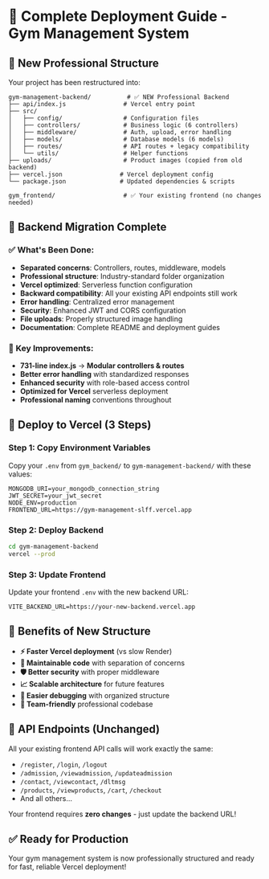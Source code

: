 # 🚀 Complete Deployment Guide - Gym Management System

## 📁 New Professional Structure

Your project has been restructured into:

```
gym-management-backend/          # ✅ NEW Professional Backend
├── api/index.js                # Vercel entry point
├── src/
│   ├── config/                 # Configuration files
│   ├── controllers/            # Business logic (6 controllers)
│   ├── middleware/             # Auth, upload, error handling
│   ├── models/                 # Database models (6 models)
│   ├── routes/                 # API routes + legacy compatibility
│   └── utils/                  # Helper functions
├── uploads/                    # Product images (copied from old backend)
├── vercel.json                # Vercel deployment config
└── package.json               # Updated dependencies & scripts

gym_frontend/                   # ✅ Your existing frontend (no changes needed)
```

## 🔄 Backend Migration Complete

### ✅ What's Been Done:
- **Separated concerns**: Controllers, routes, middleware, models
- **Professional structure**: Industry-standard folder organization  
- **Vercel optimized**: Serverless function configuration
- **Backward compatibility**: All your existing API endpoints still work
- **Error handling**: Centralized error management
- **Security**: Enhanced JWT and CORS configuration
- **File uploads**: Properly structured image handling
- **Documentation**: Complete README and deployment guides

### 🔧 Key Improvements:
- **731-line index.js** → **Modular controllers & routes**
- **Better error handling** with standardized responses
- **Enhanced security** with role-based access control
- **Optimized for Vercel** serverless deployment
- **Professional naming** conventions throughout

## 🚀 Deploy to Vercel (3 Steps)

### Step 1: Copy Environment Variables
Copy your `.env` from `gym_backend/` to `gym-management-backend/` with these values:
```env
MONGODB_URI=your_mongodb_connection_string
JWT_SECRET=your_jwt_secret
NODE_ENV=production
FRONTEND_URL=https://gym-management-slff.vercel.app
```

### Step 2: Deploy Backend
```bash
cd gym-management-backend
vercel --prod
```

### Step 3: Update Frontend
Update your frontend `.env` with the new backend URL:
```env
VITE_BACKEND_URL=https://your-new-backend.vercel.app
```

## 🎯 Benefits of New Structure

- **⚡ Faster Vercel deployment** (vs slow Render)
- **🔧 Maintainable code** with separation of concerns  
- **🛡️ Better security** with proper middleware
- **📈 Scalable architecture** for future features
- **🐛 Easier debugging** with organized structure
- **👥 Team-friendly** professional codebase

## 🔗 API Endpoints (Unchanged)

All your existing frontend API calls will work exactly the same:
- `/register`, `/login`, `/logout`
- `/admission`, `/viewadmission`, `/updateadmission`
- `/contact`, `/viewcontact`, `/dltmsg`
- `/products`, `/viewproducts`, `/cart`, `/checkout`
- And all others...

Your frontend requires **zero changes** - just update the backend URL!

## ✅ Ready for Production

Your gym management system is now professionally structured and ready for fast, reliable Vercel deployment!
